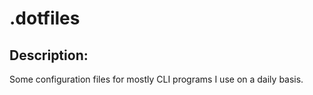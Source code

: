 # .dotfiles

## Description:
Some configuration files for mostly CLI programs I use on a daily basis.



